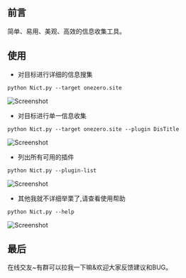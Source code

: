 ## 前言
简单、易用、美观、高效的信息收集工具。
## 使用
+ 对目标进行详细的信息搜集
```angular2html
python Nict.py --target onezero.site
```
![Screenshot](https://github.com/CJero/Nict/blob/master/Screenshot1.png)
+ 对目标进行单一信息收集
```angular2html
python Nict.py --target onezero.site --plugin DisTitle
```
![Screenshot](https://github.com/CJero/Nict/blob/master/Screenshot2.png)
+ 列出所有可用的插件
```angular2html
python Nict.py --plugin-list
```
![Screenshot](https://github.com/CJero/Nict/blob/master/Screenshot3.png)
+ 其他我就不详细举栗了,请查看使用帮助
```angular2html
python Nict.py --help
```
![Screenshot](https://github.com/CJero/Nict/blob/master/Screenshot4.png)
## 最后
在线交友~有群可以拉我一下嘛&欢迎大家反馈建议和BUG。